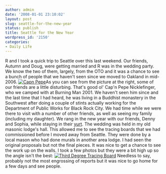 ```yaml
---
author: admin
date: '2008-01-01 23:10:02'
layout: post
slug: seattle-for-the-new-year
status: publish
title: Seattle for the New Year
wordpress_id: '2150'
categories:
- Daily Life
---
```


R and I took a quick trip to Seattle over this last weekend. Our
friends, Autumn and Doug, were getting married and R was in the wedding
party. We know the two of them, largely, from the OTO and it was a
chance to see a bunch of people that we haven't seen since we moved to
Oakland in mid-2006. [![Capn
Pepe](http://farm3.static.flickr.com/2015/2156956984_9d450ff09e_m.jpg)](http://www.flickr.com/photos/albill/2156956984/ "DSCF2591.JPG by albill, on Flickr")As
you can see from the picture at the right, some of our friends are a
little disturbing. That's good ol' Cap'n Pepe Nicklefinger, who we
camped with at Burning Man 2001. We haven't seen him since and the last
time that I had heard, he was living in a Buddhist monastery in the
Southwest after doing a couple of stints actually working for the
Department of Public Works for Black Rock City. We had time while we
were there to visit with a number of other friends, as well as seeing my
family (including my daughter). We rang in the new year with our
friends, Denny and Sophia, while staying in their
[yurt](http://www.flickr.com/photos/albill/470984509/in/set-72157600164733864/).
The wedding was held in my old masonic lodge's hall. This allowed me to
see the tracing boards that we had commissioned before I moved away from
Seattle. They were done by a local mason who had done murals in another
area lodge. I had seen the original proposals but not the final pieces.
It was nice to get a chance to see the work up on the walls. I took a
few photos but they were a bit high up so the angle isn't the best:
[![Third Degree Tracing
Board](http://farm3.static.flickr.com/2409/2156935832_58a964d003.jpg)](http://www.flickr.com/photos/albill/2156935832/)
Needless to say, probably not the most engrossing of reports but it was
nice to go home for a few days and see people.
